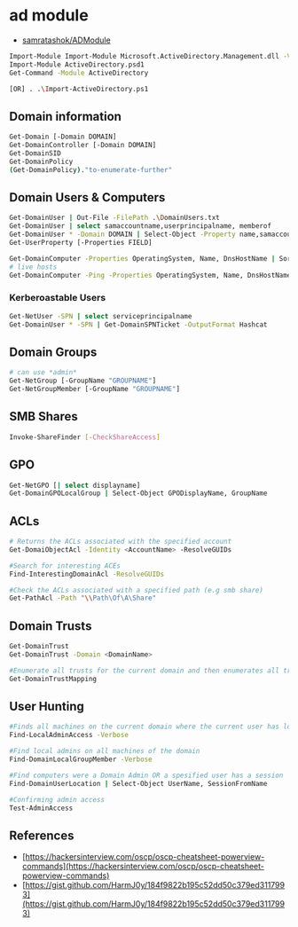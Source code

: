 # ad module

* [samratashok/ADModule](https://github.com/samratashok/ADModule)

```bash
Import-Module Import-Module Microsoft.ActiveDirectory.Management.dll -Verbose
Import-Module ActiveDirectory.psd1
Get-Command -Module ActiveDirectory

[OR] . .\Import-ActiveDirectory.ps1
```

## Domain information

```bash
Get-Domain [-Domain DOMAIN]
Get-DomainController [-Domain DOMAIN] 
Get-DomainSID
Get-DomainPolicy
(Get-DomainPolicy)."to-enumerate-further"
```

## Domain Users & Computers

```bash
Get-DomainUser | Out-File -FilePath .\DomainUsers.txt
Get-DomainUser | select samaccountname,userprincipalname, memberof
Get-DomainUser * -Domain DOMAIN | Select-Object -Property name,samaccountname,description,memberof,admincount,userprincipalname, serviceprincipalname, useraccountcontrol
Get-UserProperty [-Properties FIELD]

Get-DomainComputer -Properties OperatingSystem, Name, DnsHostName | Sort-Object -Property DnsHostName
# live hosts
Get-DomainComputer -Ping -Properties OperatingSystem, Name, DnsHostName | Sort-Object -Property DnsHostName
```

### Kerberoastable Users

```bash
Get-NetUser -SPN | select serviceprincipalname
Get-DomainUser * -SPN | Get-DomainSPNTicket -OutputFormat Hashcat
```

## Domain Groups

```bash
# can use *admin*
Get-NetGroup [-GroupName "GROUPNAME"]
Get-NetGroupMember [-GroupName "GROUPNAME"]
```

## SMB Shares

```bash
Invoke-ShareFinder [-CheckShareAccess]
```

## GPO

```bash
Get-NetGPO [| select displayname]
Get-DomainGPOLocalGroup | Select-Object GPODisplayName, GroupName
```

## ACLs

```bash
# Returns the ACLs associated with the specified account
Get-DomaiObjectAcl -Identity <AccountName> -ResolveGUIDs

#Search for interesting ACEs
Find-InterestingDomainAcl -ResolveGUIDs

#Check the ACLs associated with a specified path (e.g smb share)
Get-PathAcl -Path "\\Path\Of\A\Share"
```

## Domain Trusts

```bash
Get-DomainTrust
Get-DomainTrust -Domain <DomainName>

#Enumerate all trusts for the current domain and then enumerates all trusts for each domain it finds
Get-DomainTrustMapping
```

## User Hunting

```bash
#Finds all machines on the current domain where the current user has local admin access
Find-LocalAdminAccess -Verbose

#Find local admins on all machines of the domain
Find-DomainLocalGroupMember -Verbose

#Find computers were a Domain Admin OR a spesified user has a session
Find-DomainUserLocation | Select-Object UserName, SessionFromName

#Confirming admin access
Test-AdminAccess
```

## References

* [https://hackersinterview.com/oscp/oscp-cheatsheet-powerview-commands](https://hackersinterview.com/oscp/oscp-cheatsheet-powerview-commands)
* [https://gist.github.com/HarmJ0y/184f9822b195c52dd50c379ed3117993](https://gist.github.com/HarmJ0y/184f9822b195c52dd50c379ed3117993)